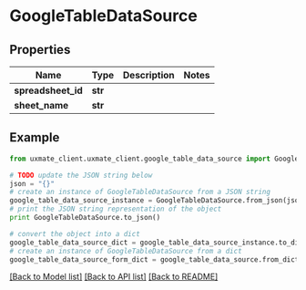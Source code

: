 # GoogleTableDataSource


## Properties
Name | Type | Description | Notes
------------ | ------------- | ------------- | -------------
**spreadsheet_id** | **str** |  | 
**sheet_name** | **str** |  | 

## Example

```python
from uxmate_client.uxmate_client.google_table_data_source import GoogleTableDataSource

# TODO update the JSON string below
json = "{}"
# create an instance of GoogleTableDataSource from a JSON string
google_table_data_source_instance = GoogleTableDataSource.from_json(json)
# print the JSON string representation of the object
print GoogleTableDataSource.to_json()

# convert the object into a dict
google_table_data_source_dict = google_table_data_source_instance.to_dict()
# create an instance of GoogleTableDataSource from a dict
google_table_data_source_form_dict = google_table_data_source.from_dict(google_table_data_source_dict)
```
[[Back to Model list]](../README.md#documentation-for-models) [[Back to API list]](../README.md#documentation-for-api-endpoints) [[Back to README]](../README.md)


